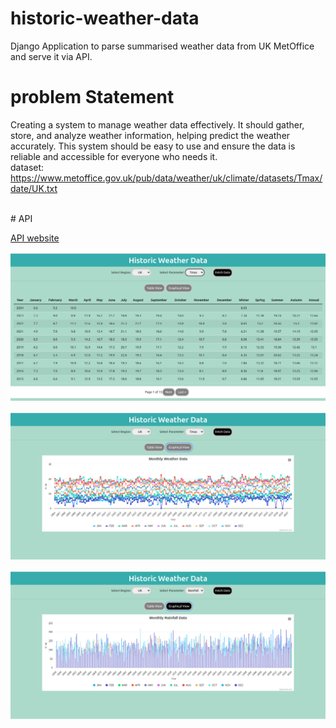 # historic-weather-data
Django Application to parse summarised weather data from UK MetOffice and serve it via API.
<br>
# problem Statement
Creating a system to manage weather data effectively. It should gather, store, and analyze weather information, helping predict the weather accurately. This system should be easy to use and ensure the data is reliable and accessible for everyone who needs it.
<br>
dataset: https://www.metoffice.gov.uk/pub/data/weather/uk/climate/datasets/Tmax/date/UK.txt


<br>
# API

[API website](https://sujeet123.pythonanywhere.com/)

![image](https://github.com/SnehalSonawane24/Weather-Data/blob/historicWeatherData/Screenshot%20from%202024-04-07%2021-03-28.png?raw=true)

![image](https://github.com/SnehalSonawane24/Weather-Data/blob/historicWeatherData/Screenshot%20from%202024-04-07%2021-03-36.png?raw=true)

![image](https://github.com/SnehalSonawane24/Weather-Data/blob/historicWeatherData/Screenshot%20from%202024-04-07%2021-05-47.png?raw=true
)
